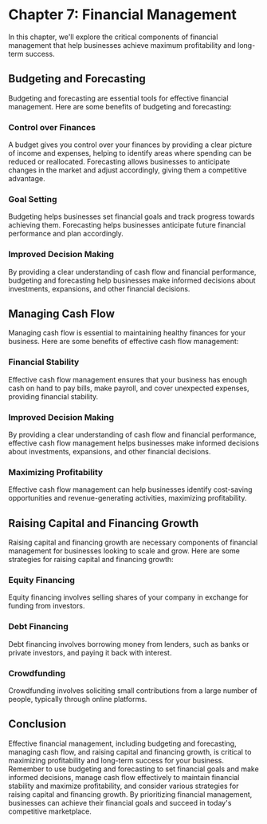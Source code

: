 Chapter 7: Financial Management
===============================

In this chapter, we'll explore the critical components of financial management that help businesses achieve maximum profitability and long-term success.

Budgeting and Forecasting
-------------------------

Budgeting and forecasting are essential tools for effective financial management. Here are some benefits of budgeting and forecasting:

### Control over Finances

A budget gives you control over your finances by providing a clear picture of income and expenses, helping to identify areas where spending can be reduced or reallocated. Forecasting allows businesses to anticipate changes in the market and adjust accordingly, giving them a competitive advantage.

### Goal Setting

Budgeting helps businesses set financial goals and track progress towards achieving them. Forecasting helps businesses anticipate future financial performance and plan accordingly.

### Improved Decision Making

By providing a clear understanding of cash flow and financial performance, budgeting and forecasting help businesses make informed decisions about investments, expansions, and other financial decisions.

Managing Cash Flow
------------------

Managing cash flow is essential to maintaining healthy finances for your business. Here are some benefits of effective cash flow management:

### Financial Stability

Effective cash flow management ensures that your business has enough cash on hand to pay bills, make payroll, and cover unexpected expenses, providing financial stability.

### Improved Decision Making

By providing a clear understanding of cash flow and financial performance, effective cash flow management helps businesses make informed decisions about investments, expansions, and other financial decisions.

### Maximizing Profitability

Effective cash flow management can help businesses identify cost-saving opportunities and revenue-generating activities, maximizing profitability.

Raising Capital and Financing Growth
------------------------------------

Raising capital and financing growth are necessary components of financial management for businesses looking to scale and grow. Here are some strategies for raising capital and financing growth:

### Equity Financing

Equity financing involves selling shares of your company in exchange for funding from investors.

### Debt Financing

Debt financing involves borrowing money from lenders, such as banks or private investors, and paying it back with interest.

### Crowdfunding

Crowdfunding involves soliciting small contributions from a large number of people, typically through online platforms.

Conclusion
----------

Effective financial management, including budgeting and forecasting, managing cash flow, and raising capital and financing growth, is critical to maximizing profitability and long-term success for your business. Remember to use budgeting and forecasting to set financial goals and make informed decisions, manage cash flow effectively to maintain financial stability and maximize profitability, and consider various strategies for raising capital and financing growth. By prioritizing financial management, businesses can achieve their financial goals and succeed in today's competitive marketplace.
